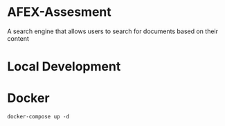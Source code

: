 # AFEX-Assesment
A search engine that allows users to search for documents based on their content

# Local Development






# Docker 

```
docker-compose up -d
```

